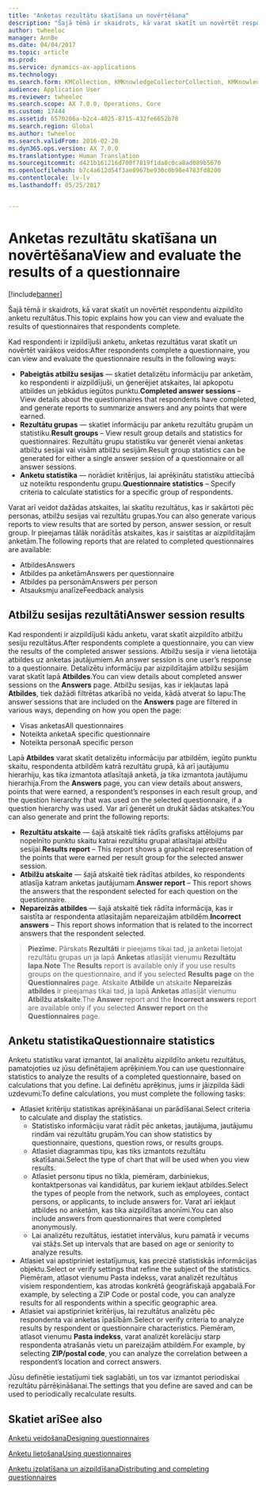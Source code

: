 ```yaml
---
title: "Anketas rezultātu skatīšana un novērtēšana"
description: "Šajā tēmā ir skaidrots, kā varat skatīt un novērtēt respondentu aizpildīto anketu rezultātus."
author: twheeloc
manager: AnnBe
ms.date: 04/04/2017
ms.topic: article
ms.prod: 
ms.service: dynamics-ax-applications
ms.technology: 
ms.search.form: KMCollection, KMKnowledgeCollectorCollection, KMKnowledgeCollectorUserResults
audience: Application User
ms.reviewer: twheeloc
ms.search.scope: AX 7.0.0, Operations, Core
ms.custom: 17444
ms.assetid: 6570206a-b2c4-4025-8715-432fe6652b78
ms.search.region: Global
ms.author: twheeloc
ms.search.validFrom: 2016-02-28
ms.dyn365.ops.version: AX 7.0.0
ms.translationtype: Human Translation
ms.sourcegitcommit: d421b161216d700f7819f1da8c0ca8ad089b5670
ms.openlocfilehash: b7c4a612d54f3ae8967be930c0b98e4783fd8200
ms.contentlocale: lv-lv
ms.lasthandoff: 05/25/2017


---
```


# <a name="view-and-evaluate-the-results-of-a-questionnaire"></a><span data-ttu-id="76865-103">Anketas rezultātu skatīšana un novērtēšana</span><span class="sxs-lookup"><span data-stu-id="76865-103">View and evaluate the results of a questionnaire</span></span>

[!include[banner](includes/banner.md)]


<span data-ttu-id="76865-104">Šajā tēmā ir skaidrots, kā varat skatīt un novērtēt respondentu aizpildīto anketu rezultātus.</span><span class="sxs-lookup"><span data-stu-id="76865-104">This topic explains how you can view and evaluate the results of questionnaires that respondents complete.</span></span> 

<span data-ttu-id="76865-105">Kad respondenti ir izpildījuši anketu, anketas rezultātus varat skatīt un novērtēt vairākos veidos:</span><span class="sxs-lookup"><span data-stu-id="76865-105">After respondents complete a questionnaire, you can view and evaluate the questionnaire results in the following ways:</span></span>

-   <span data-ttu-id="76865-106">**Pabeigtās atbilžu sesijas** — skatiet detalizētu informāciju par anketām, ko respondenti ir aizpildījuši, un ģenerējiet atskaites, lai apkopotu atbildes un jebkādus iegūtos punktu.</span><span class="sxs-lookup"><span data-stu-id="76865-106">**Completed answer sessions** – View details about the questionnaires that respondents have completed, and generate reports to summarize answers and any points that were earned.</span></span>
-   <span data-ttu-id="76865-107">**Rezultātu grupas** — skatiet informāciju par anketu rezultātu grupām un statistiku.</span><span class="sxs-lookup"><span data-stu-id="76865-107">**Result groups** – View result group details and statistics for questionnaires.</span></span> <span data-ttu-id="76865-108">Rezultātu grupu statistiku var ģenerēt vienai anketas atbilžu sesijai vai visām atbilžu sesijām.</span><span class="sxs-lookup"><span data-stu-id="76865-108">Result group statistics can be generated for either a single answer session  of a questionnaire or all answer sessions.</span></span>
-   <span data-ttu-id="76865-109">**Anketu statistika** — norādiet kritērijus, lai aprēķinātu statistiku attiecībā uz noteiktu respondentu grupu.</span><span class="sxs-lookup"><span data-stu-id="76865-109">**Questionnaire statistics** – Specify criteria to calculate statistics for a specific group of respondents.</span></span>

<span data-ttu-id="76865-110">Varat arī veidot dažādas atskaites, lai skatītu rezultātus, kas ir sakārtoti pēc personas, atbilžu sesijas vai rezultātu grupas.</span><span class="sxs-lookup"><span data-stu-id="76865-110">You can also generate various reports to view results that are sorted by person, answer session, or result group.</span></span> <span data-ttu-id="76865-111">Ir pieejamas tālāk norādītās atskaites, kas ir saistītas ar aizpildītajām anketām.</span><span class="sxs-lookup"><span data-stu-id="76865-111">The following reports that are related to completed questionnaires are available:</span></span>

-   <span data-ttu-id="76865-112">Atbildes</span><span class="sxs-lookup"><span data-stu-id="76865-112">Answers</span></span>
-   <span data-ttu-id="76865-113">Atbildes pa anketām</span><span class="sxs-lookup"><span data-stu-id="76865-113">Answers per questionnaire</span></span>
-   <span data-ttu-id="76865-114">Atbildes pa personām</span><span class="sxs-lookup"><span data-stu-id="76865-114">Answers per person</span></span>
-   <span data-ttu-id="76865-115">Atsauksmju analīze</span><span class="sxs-lookup"><span data-stu-id="76865-115">Feedback analysis</span></span>

## <a name="answer-session-results"></a><span data-ttu-id="76865-116">Atbilžu sesijas rezultāti</span><span class="sxs-lookup"><span data-stu-id="76865-116">Answer session results</span></span>
<span data-ttu-id="76865-117">Kad respondenti ir aizpildījuši kādu anketu, varat skatīt aizpildīto atbilžu sesiju rezultātus.</span><span class="sxs-lookup"><span data-stu-id="76865-117">After respondents complete a questionnaire, you can view the results of the completed answer sessions.</span></span> <span data-ttu-id="76865-118">Atbilžu sesija ir viena lietotāja atbildes uz anketas jautājumiem.</span><span class="sxs-lookup"><span data-stu-id="76865-118">An answer session is one user’s response to a questionnaire.</span></span> <span data-ttu-id="76865-119">Detalizētu informāciju par aizpildītajām atbilžu sesijām varat skatīt lapā **Atbildes**.</span><span class="sxs-lookup"><span data-stu-id="76865-119">You can view details about completed answer sessions on the **Answers** page.</span></span> <span data-ttu-id="76865-120">Atbilžu sesijas, kas ir iekļautas lapā **Atbildes**, tiek dažādi filtrētas atkarībā no veida, kādā atverat šo lapu:</span><span class="sxs-lookup"><span data-stu-id="76865-120">The answer sessions that are included on the **Answers** page are filtered in various ways, depending on how you open the page:</span></span>

-   <span data-ttu-id="76865-121">Visas anketas</span><span class="sxs-lookup"><span data-stu-id="76865-121">All questionnaires</span></span>
-   <span data-ttu-id="76865-122">Noteikta anketa</span><span class="sxs-lookup"><span data-stu-id="76865-122">A specific questionnaire</span></span>
-   <span data-ttu-id="76865-123">Noteikta persona</span><span class="sxs-lookup"><span data-stu-id="76865-123">A specific person</span></span>

<span data-ttu-id="76865-124">Lapā **Atbildes** varat skatīt detalizētu informāciju par atbildēm, iegūto punktu skaitu, respondenta atbildēm katrā rezultātu grupā, kā arī jautājumu hierarhiju, kas tika izmantota atlasītajā anketā, ja tika izmantota jautājumu hierarhija.</span><span class="sxs-lookup"><span data-stu-id="76865-124">From the **Answers** page, you can view details about answers, points that were earned, a respondent’s responses in each result group, and the question hierarchy that was used on the selected questionnaire, if a question hierarchy was used.</span></span> <span data-ttu-id="76865-125">Var arī ģenerēt un drukāt šādas atskaites:</span><span class="sxs-lookup"><span data-stu-id="76865-125">You can also generate and print the following reports:</span></span>

-   <span data-ttu-id="76865-126">**Rezultātu atskaite** — šajā atskaitē tiek rādīts grafisks attēlojums par nopelnīto punktu skaitu katrai rezultātu grupai atlasītajai atbilžu sesijai.</span><span class="sxs-lookup"><span data-stu-id="76865-126">**Results report** – This report shows a graphical representation of the points that were earned per result group for the selected answer session.</span></span>
-   <span data-ttu-id="76865-127">**Atbilžu atskaite** — šajā atskaitē tiek rādītas atbildes, ko respondents atlasīja katram anketas jautājumam.</span><span class="sxs-lookup"><span data-stu-id="76865-127">**Answer report** – This report shows the answers that the respondent selected for each question on the questionnaire.</span></span>
-   <span data-ttu-id="76865-128">**Nepareizās atbildes** — šajā atskaitē tiek rādīta informācija, kas ir saistīta ar respondenta atlasītajām nepareizajām atbildēm.</span><span class="sxs-lookup"><span data-stu-id="76865-128">**Incorrect answers** – This report shows information that is related to the incorrect answers that the respondent selected.</span></span>

> <span data-ttu-id="76865-129">**Piezīme.**
>   Pārskats **Rezultāti** ir pieejams tikai tad, ja anketai lietojat rezultātu grupas un ja lapā **Anketas** atlasījāt vienumu **Rezultātu lapa**.</span><span class="sxs-lookup"><span data-stu-id="76865-129">**Note**
  The **Results** report is available only if you use results groups on the questionnaire, and if you selected **Results page** on the **Questionnaires** page.</span></span> <span data-ttu-id="76865-130">Atskaite **Atbilde** un atskaite **Nepareizās atbildes** ir pieejamas tikai tad, ja lapā **Anketas** atlasījāt vienumu **Atbilžu atskaite**.</span><span class="sxs-lookup"><span data-stu-id="76865-130">The **Answer** report and the **Incorrect answers** report are available only if you selected **Answer report** on the **Questionnaires** page.</span></span>

## <a name="questionnaire-statistics"></a><span data-ttu-id="76865-131">Anketu statistika</span><span class="sxs-lookup"><span data-stu-id="76865-131">Questionnaire statistics</span></span>
<span data-ttu-id="76865-132">Anketu statistiku varat izmantot, lai analizētu aizpildīto anketu rezultātus, pamatojoties uz jūsu definētajiem aprēķiniem.</span><span class="sxs-lookup"><span data-stu-id="76865-132">You can use questionnaire statistics to analyze the results of a completed questionnaire, based on calculations that you define.</span></span> <span data-ttu-id="76865-133">Lai definētu aprēķinus, jums ir jāizpilda šādi uzdevumi:</span><span class="sxs-lookup"><span data-stu-id="76865-133">To define calculations, you must complete the following tasks:</span></span>

-   <span data-ttu-id="76865-134">Atlasiet kritēriju statistikas aprēķināšanai un parādīšanai.</span><span class="sxs-lookup"><span data-stu-id="76865-134">Select criteria to calculate and display the statistics.</span></span>
    -   <span data-ttu-id="76865-135">Statistisko informāciju varat rādīt pēc anketas, jautājuma, jautājumu rindām vai rezultātu grupām.</span><span class="sxs-lookup"><span data-stu-id="76865-135">You can show statistics by questionnaire, questions, question rows, or results groups.</span></span>
    -   <span data-ttu-id="76865-136">Atlasiet diagrammas tipu, kas tiks izmantots rezultātu skatīšanai.</span><span class="sxs-lookup"><span data-stu-id="76865-136">Select the type of chart that will be used when you view results.</span></span>
    -   <span data-ttu-id="76865-137">Atlasiet personu tipus no tīkla, piemēram, darbiniekus, kontaktpersonas vai kandidātus, par kuriem iekļaut atbildes.</span><span class="sxs-lookup"><span data-stu-id="76865-137">Select the types of people from the network, such as employees, contact persons, or applicants, to include answers for.</span></span> <span data-ttu-id="76865-138">Varat arī iekļaut atbildes no anketām, kas tika aizpildītas anonīmi.</span><span class="sxs-lookup"><span data-stu-id="76865-138">You can also include answers from questionnaires that were completed anonymously.</span></span>
    -   <span data-ttu-id="76865-139">Lai analizētu rezultātus, iestatiet intervālus, kuru pamatā ir vecums vai stāžs.</span><span class="sxs-lookup"><span data-stu-id="76865-139">Set up intervals that are based on age or seniority to analyze results.</span></span>
-   <span data-ttu-id="76865-140">Atlasiet vai apstipriniet iestatījumus, kas precizē statistiskās informācijas objektu.</span><span class="sxs-lookup"><span data-stu-id="76865-140">Select or verify settings that refine the subject of the statistics.</span></span> <span data-ttu-id="76865-141">Piemēram, atlasot vienumu Pasta indekss, varat analizēt rezultātus visiem respondentiem, kas atrodas konkrētā ģeogrāfiskajā apgabalā.</span><span class="sxs-lookup"><span data-stu-id="76865-141">For example, by selecting a ZIP Code or postal code, you can analyze results for all respondents within a specific geographic area.</span></span>
-   <span data-ttu-id="76865-142">Atlasiet vai apstipriniet kritērijus, lai rezultātus analizētu pēc respondenta vai anketas īpašībām.</span><span class="sxs-lookup"><span data-stu-id="76865-142">Select or verify criteria to analyze results by respondent or questionnaire characteristics.</span></span> <span data-ttu-id="76865-143">Piemēram, atlasot vienumu **Pasta indekss**, varat analizēt korelāciju starp respondenta atrašanās vietu un pareizajām atbildēm.</span><span class="sxs-lookup"><span data-stu-id="76865-143">For example, by selecting **ZIP/postal code**, you can analyze the correlation between a respondent’s location and correct answers.</span></span>

<span data-ttu-id="76865-144">Jūsu definētie iestatījumi tiek saglabāti, un tos var izmantot periodiskai rezultātu pārrēķināšanai.</span><span class="sxs-lookup"><span data-stu-id="76865-144">The settings that you define are saved and can be used to periodically recalculate results.</span></span>

<a name="see-also"></a><span data-ttu-id="76865-145">Skatiet arī</span><span class="sxs-lookup"><span data-stu-id="76865-145">See also</span></span>
--------

[<span data-ttu-id="76865-146">Anketu veidošana</span><span class="sxs-lookup"><span data-stu-id="76865-146">Designing questionnaires</span></span>](design-questionnaires.md)

[<span data-ttu-id="76865-147">Anketu lietošana</span><span class="sxs-lookup"><span data-stu-id="76865-147">Using questionnaires</span></span>](questionnaires.md)

[<span data-ttu-id="76865-148">Anketu izplatīšana un aizpildīšana</span><span class="sxs-lookup"><span data-stu-id="76865-148">Distributing and completing questionnaires</span></span>](distribute-questionnaires.md)




